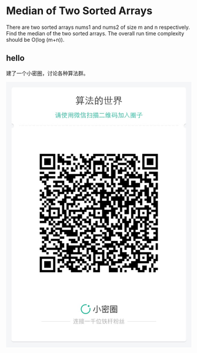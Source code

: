 # Median of Two Sorted Arrays

There are two sorted arrays nums1 and nums2 of size m and n respectively. Find the median of the two sorted arrays. The overall run time complexity should be O(log (m+n)).





## hello

建了一个小密圈，讨论各种算法群。  

![小密圈](../../suanfa_xiaomiquan.jpg)

